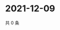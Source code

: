 # 2021-12-09

共 0 条

<!-- BEGIN WEIBO -->
<!-- 最后更新时间 Thu Dec 09 2021 04:00:41 GMT+0800 (China Standard Time) -->

<!-- END WEIBO -->
